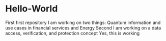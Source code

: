 # Hello-World
First first repository
I am working on two things:
Quantum information and use cases in financial services and Energy
Second I am working on a data access, verification, and protection concept
Yes, this is working
